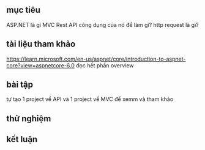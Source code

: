 ## mục tiêu
  ASP.NET là gì
  MVC
  Rest API
  công dụng của nó để làm gì?
  http request là gì?
## tài liệu tham khảo
  https://learn.microsoft.com/en-us/aspnet/core/introduction-to-aspnet-core?view=aspnetcore-6.0
  đọc hết phần overview
## bài tập
  tự tạo 1 project về API và 1 project về MVC để xemm và tham khảo
## thử nghiệm
## kết luận